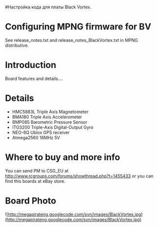 #Настройка кода для платы Black Vortex.

# Configuring MPNG firmware for BV #
See release\_notes.txt and release\_notes\_BlackVortex.txt in MPNG distributive.

# Introduction #
Board features and details....

# Details #
  * HMC5883L Triple Axis Magnetometer
  * BMA180 Triple Axis Accelerometer
  * BMP085 Barometric Pressure Sensor
  * ITG3200 Triple-Axis Digital-Output Gyro
  * NEO-6Q Ublox GPS receiver
  * Atmega2560 16MHz 5V

# Where to buy and more info #
You can send PM to CSG\_EU at http://www.rcgroups.com/forums/showthread.php?t=1455433
or you can find this boards at eBay store.

# Board Photo #
![http://megapirateng.googlecode.com/svn/images/BlackVortex.jpg](http://megapirateng.googlecode.com/svn/images/BlackVortex.jpg)